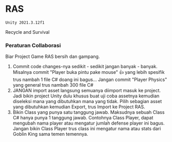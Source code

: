 # RAS

`Unity 2021.3.12f1`

Recycle and Survival

### Peraturan Collaborasi
Biar Project Game RAS bersih dan gampang.

1. Commit code changes-nya sedikit - sedikit jangan banyak - banyak. Misalnya commit "Player buka pintu pake mouse" 👍 yang lebih spesifik trus nambah 1 file C# doang ini bagus... Jangan commit "Player Physics" yang general trus nambah 300 file C#
3. JANGAN import asset langsung semuanya diimport masuk ke project. Jadi bikin project Unity dulu khusus buat uji coba assetnya kemudian diseleksi mana yang dibutuhkan mana yang tidak. Pilih sebagian asset yang dibutuhkan kemudian Export, trus Import ke Project RAS.
3. Bikin Class yang punya satu tanggung jawab. Maksudnya sebuah Class C# hanya punya 1 tanggung jawab. Contohnya Class Player, dapat mengubah nama player atau mengatur jumlah defense player ini bagus. Jangan  bikin Class Player trus class ini mengatur nama atau stats dari Goblin King sama temen temennya. 

